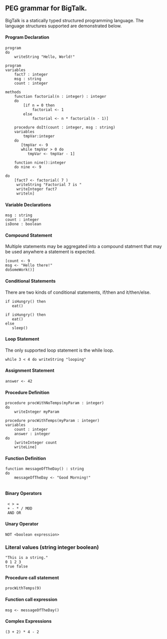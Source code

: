 ## PEG grammar for BigTalk.

BigTalk is a statically typed structured programming language. The language structures supported are demonstrated below.
#### Program Declaration
```
program
do
    writeString "Hello, World!"

program
variables
    fact7 : integer
    msg : string
    count : integer

methods
    function factorial(n : integer) : integer
    do
        [if n = 0 then
            factorial <- 1
        else
            factorial <- n * factorial(n - 1)]

    procedure doIt(count : integer, msg : string)
    variables
        tmpVar:integer
    do
       [tmpVar <- 9
       while tmpVar > 0 do
          tmpVar <- tmpVar - 1]
        
    function nine():integer
    do nine <- 9

do
    [fact7 <- factorial( 7 )
     writeString "Factorial 7 is "
     writeInteger fact7
     writeln]   
```
#### Variable Declarations
```
msg : string
count : integer
isDone : boolean
```
#### Compound Statement
Multiple statements may be aggregated into a compound statment that may be used anywhere a statement is expected.
```
[count <- 9
msg <- "Hello there!"
doSomeWork()]
```
#### Conditional Statements
There are two kinds of conditional statements, if/then and it/then/else.
```
if isHungry() then
   eat()

if isHungry() then
   eat()
else
   sleep()
```
#### Loop Statement
The only supported loop statement is the while loop.
```
while 3 < 4 do writeString "looping"
```
#### Assignment Statement
```
answer <- 42
```
#### Procedure Definition
```
procedure procWithNoTemps(myParam : integer) 
do 
    writeInteger myParam

procedure procWithTemps(myParam : integer)
variables
    count : integer
    answer : integer
do
    [writeInteger count
    writeLine]
```
#### Function Definition
```
function messageOfTheDay() : string
do
    messageOfTheDay <- "Good Morning!"
    
```
#### Binary Operators
```
 < > = 
 + - * / MOD 
 AND OR
```
#### Unary Operator
```
NOT <boolean expression>
```
### Literal values (string integer boolean)
```
"This is a string."
0 1 2 3
true false
```
#### Procedure call statement
```
procWithTemps(9)
```
#### Function call expression
```
msg <- messageOfTheDay()
```
#### Complex Expressions
```
(3 + 2) * 4 - 2
```

